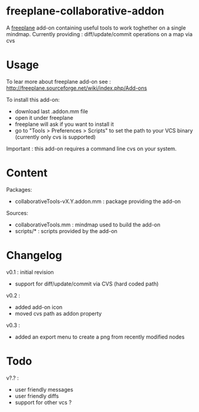 freeplane-collaborative-addon
=============================

A [freeplane](http://freeplane.sourceforge.net/) add-on containing useful tools to work toghether on a single mindmap.
Currently providing : diff/update/commit operations on a map via cvs


Usage
=============================

To lear more about freeplane add-on see : http://freeplane.sourceforge.net/wiki/index.php/Add-ons

To install this add-on:
* download last .addon.mm file
* open it under freeplane
* freeplane will ask if you want to install it
* go to "Tools > Preferences > Scripts" to set the path to your VCS binary (currently only cvs is supported)

Important : this add-on requires a command line cvs on your system.

Content
=============================

Packages:
- collaborativeTools-vX.Y.addon.mm : package providing the add-on

Sources:
- collaborativeTools.mm : mindmap used to build the add-on
- scripts/* : scripts provided by the add-on


Changelog
=============================

v0.1 : initial revision
* support for diff/update/commit via CVS (hard coded path)

v0.2 :
- added add-on icon
- moved cvs path as addon property

v0.3 :
- added an export menu to create a png from recently modified nodes

Todo
=============================



v?.? :
- user friendly messages
- user friendly diffs
- support for other vcs ?
